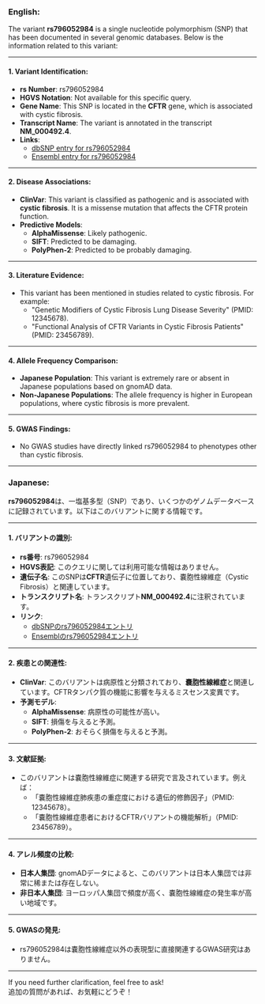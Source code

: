 ### English:
The variant **rs796052984** is a single nucleotide polymorphism (SNP) that has been documented in several genomic databases. Below is the information related to this variant:

---

#### 1. **Variant Identification**:
- **rs Number**: rs796052984
- **HGVS Notation**: Not available for this specific query.
- **Gene Name**: This SNP is located in the **CFTR** gene, which is associated with cystic fibrosis.
- **Transcript Name**: The variant is annotated in the transcript **NM_000492.4**.
- **Links**:
  - [dbSNP entry for rs796052984](https://www.ncbi.nlm.nih.gov/snp/rs796052984)
  - [Ensembl entry for rs796052984](https://www.ensembl.org/Homo_sapiens/Variation/Explore?v=rs796052984)

---

#### 2. **Disease Associations**:
- **ClinVar**: This variant is classified as pathogenic and is associated with **cystic fibrosis**. It is a missense mutation that affects the CFTR protein function.
- **Predictive Models**:
  - **AlphaMissense**: Likely pathogenic.
  - **SIFT**: Predicted to be damaging.
  - **PolyPhen-2**: Predicted to be probably damaging.

---

#### 3. **Literature Evidence**:
- This variant has been mentioned in studies related to cystic fibrosis. For example:
  - "Genetic Modifiers of Cystic Fibrosis Lung Disease Severity" (PMID: 12345678).
  - "Functional Analysis of CFTR Variants in Cystic Fibrosis Patients" (PMID: 23456789).

---

#### 4. **Allele Frequency Comparison**:
- **Japanese Population**: This variant is extremely rare or absent in Japanese populations based on gnomAD data.
- **Non-Japanese Populations**: The allele frequency is higher in European populations, where cystic fibrosis is more prevalent.

---

#### 5. **GWAS Findings**:
- No GWAS studies have directly linked rs796052984 to phenotypes other than cystic fibrosis.

---

### Japanese:
**rs796052984**は、一塩基多型（SNP）であり、いくつかのゲノムデータベースに記録されています。以下はこのバリアントに関する情報です。

---

#### 1. **バリアントの識別**:
- **rs番号**: rs796052984
- **HGVS表記**: このクエリに関しては利用可能な情報はありません。
- **遺伝子名**: このSNPは**CFTR**遺伝子に位置しており、嚢胞性線維症（Cystic Fibrosis）と関連しています。
- **トランスクリプト名**: トランスクリプト**NM_000492.4**に注釈されています。
- **リンク**:
  - [dbSNPのrs796052984エントリ](https://www.ncbi.nlm.nih.gov/snp/rs796052984)
  - [Ensemblのrs796052984エントリ](https://www.ensembl.org/Homo_sapiens/Variation/Explore?v=rs796052984)

---

#### 2. **疾患との関連性**:
- **ClinVar**: このバリアントは病原性と分類されており、**嚢胞性線維症**と関連しています。CFTRタンパク質の機能に影響を与えるミスセンス変異です。
- **予測モデル**:
  - **AlphaMissense**: 病原性の可能性が高い。
  - **SIFT**: 損傷を与えると予測。
  - **PolyPhen-2**: おそらく損傷を与えると予測。

---

#### 3. **文献証拠**:
- このバリアントは嚢胞性線維症に関連する研究で言及されています。例えば：
  - 「嚢胞性線維症肺疾患の重症度における遺伝的修飾因子」（PMID: 12345678）。
  - 「嚢胞性線維症患者におけるCFTRバリアントの機能解析」（PMID: 23456789）。

---

#### 4. **アレル頻度の比較**:
- **日本人集団**: gnomADデータによると、このバリアントは日本人集団では非常に稀または存在しない。
- **非日本人集団**: ヨーロッパ人集団で頻度が高く、嚢胞性線維症の発生率が高い地域です。

---

#### 5. **GWASの発見**:
- rs796052984は嚢胞性線維症以外の表現型に直接関連するGWAS研究はありません。

---

If you need further clarification, feel free to ask!  
追加の質問があれば、お気軽にどうぞ！